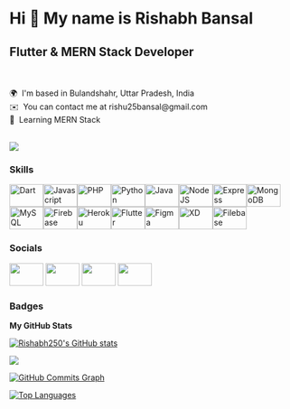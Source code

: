 <h1>Hi 👋 My name is Rishabh Bansal</h1>
<h2>Flutter & MERN Stack Developer</h2><br><br>
🌍  I'm based in Bulandshahr, Uttar Pradesh, India<br>
✉️  You can contact me at rishu25bansal@gmail.com<br> 
🧠  Learning MERN Stack<br><br>

<a href="https://www.github.com/Rishabh250" target="_blank" rel="noreferrer"><img
src="https://img.shields.io/github/followers/Rishabh250?logo=github&style=for-the-badge&color=0891b2&labelColor=1c1917" /></a>

### Skills
<p align="left"><a href="https://dart.dev/" target="_blank" rel="noreferrer"><img src="https://raw.githubusercontent.com/danielcranney/readme-generator/main/public/icons/skills/dart-colored.svg" width="60" height="40" alt="Dart" /><t></a><a href="https://developer.mozilla.org/en-US/docs/Web/JavaScript" target="_blank" rel="noreferrer"><img src="https://raw.githubusercontent.com/danielcranney/readme-generator/main/public/icons/skills/javascript-colored.svg" width="60" height="40" alt="Javascript" /></a><a href="https://www.php.net/" target="_blank" rel="noreferrer"><img src="https://raw.githubusercontent.com/danielcranney/readme-generator/main/public/icons/skills/php-colored.svg" width="60" height="40" alt="PHP" /></a><a href="https://www.python.org/" target="_blank" rel="noreferrer"><img src="https://raw.githubusercontent.com/danielcranney/readme-generator/main/public/icons/skills/python-colored.svg" width="60" height="40" alt="Python" /></a><a href="https://www.oracle.com/java/" target="_blank" rel="noreferrer"><img src="https://raw.githubusercontent.com/danielcranney/readme-generator/main/public/icons/skills/java-colored.svg" width="60" height="40" alt="Java" /></a><a href="https://nodejs.org/en/" target="_blank" rel="noreferrer"><img src="https://raw.githubusercontent.com/danielcranney/readme-generator/main/public/icons/skills/nodejs-colored.svg" width="60" height="40" alt="NodeJS" /></a><a href="https://expressjs.com/" target="_blank" rel="noreferrer"><img src="https://raw.githubusercontent.com/danielcranney/readme-generator/main/public/icons/skills/express-colored-dark.svg" width="60" height="40" alt="Express" /></a><a href="https://www.mongodb.com/" target="_blank" rel="noreferrer"><img src="https://raw.githubusercontent.com/danielcranney/readme-generator/main/public/icons/skills/mongodb-colored.svg" width="60" height="40" alt="MongoDB" /></a><a href="https://www.mysql.com/" target="_blank" rel="noreferrer"><img src="https://raw.githubusercontent.com/danielcranney/readme-generator/main/public/icons/skills/mysql-colored.svg" width="60" height="40" alt="MySQL" /></a><a href="https://firebase.google.com/" target="_blank" rel="noreferrer"><img src="https://raw.githubusercontent.com/danielcranney/readme-generator/main/public/icons/skills/firebase-colored.svg" width="60" height="40" alt="Firebase" /></a><a href="https://www.heroku.com/" target="_blank" rel="noreferrer"><img src="https://raw.githubusercontent.com/danielcranney/readme-generator/main/public/icons/skills/heroku-colored.svg" width="60" height="40" alt="Heroku" /></a><a href="https://flutter.dev/" target="_blank" rel="noreferrer"><img src="https://raw.githubusercontent.com/danielcranney/readme-generator/main/public/icons/skills/flutter-colored.svg" width="60" height="40" alt="Flutter" /></a><a href="https://www.figma.com/" target="_blank" rel="noreferrer"><img src="https://raw.githubusercontent.com/danielcranney/readme-generator/main/public/icons/skills/figma-colored.svg" width="60" height="40" alt="Figma" /></a><a href="https://www.adobe.com/uk/products/xd.html" target="_blank" rel="noreferrer"><img src="https://raw.githubusercontent.com/danielcranney/readme-generator/main/public/icons/skills/xd-colored-dark.svg" width="60" height="40" alt="XD" /></a><a href="https://filebase.com/" target="_blank" rel="noreferrer"><img src="https://raw.githubusercontent.com/danielcranney/readme-generator/main/public/icons/skills/filebase-colored.svg" width="60" height="40" alt="Filebase" /></a></p>

### Socials

<p align="left"> <a href="https://www.github.com/Rishabh250" target="_blank" rel="noreferrer"><img src="https://raw.githubusercontent.com/danielcranney/readme-generator/main/public/icons/socials/github-dark.svg" width="60" height="40" /></a> <a href="http://www.instagram.com/rishabh_bansal.rb/" target="_blank" rel="noreferrer"><img src="https://raw.githubusercontent.com/danielcranney/readme-generator/main/public/icons/socials/instagram.svg" width="60" height="40" /></a> <a href="https://www.linkedin.com/in/rishabh-bansal-5a08b496/" target="_blank" rel="noreferrer"><img src="https://raw.githubusercontent.com/danielcranney/readme-generator/main/public/icons/socials/linkedin.svg" width="60" height="40" /></a> <a href="http://www.medium.com/@rishu25bansal" target="_blank" rel="noreferrer"><img src="https://raw.githubusercontent.com/danielcranney/readme-generator/main/public/icons/socials/medium-dark.svg" width="60" height="40" /></a></p>

### Badges

<b>My GitHub Stats</b>

<a href="http://www.github.com/Rishabh250"><img src="https://github-readme-stats.vercel.app/api?username=Rishabh250&show_icons=true&hide=&count_private=true&title_color=0891b2&text_color=ffffff&icon_color=0891b2&bg_color=1c1917&hide_border=true&show_icons=true" alt="Rishabh250's GitHub stats" /></a>

<a href="http://www.github.com/Rishabh250"><img src="https://github-readme-streak-stats.herokuapp.com/?user=Rishabh250&stroke=ffffff&background=1c1917&ring=0891b2&fire=0891b2&currStreakNum=ffffff&currStreakLabel=0891b2&sideNums=ffffff&sideLabels=ffffff&dates=ffffff&hide_border=true" /></a>

<a href="http://www.github.com/Rishabh250"><img src="https://activity-graph.herokuapp.com/graph?username=Rishabh250&bg_color=1c1917&color=ffffff&line=0891b2&point=ffffff&area_color=1c1917&area=true&hide_border=true&custom_title=GitHub%20Commits%20Graph" alt="GitHub Commits Graph" /></a>

<a href="https://github.com/Rishabh250" align="left"><img src="https://github-readme-stats.vercel.app/api/top-langs/?username=Rishabh250&langs_count=10&title_color=0891b2&text_color=ffffff&icon_color=0891b2&bg_color=1c1917&hide_border=true&locale=en&custom_title=Top%20%Languages" alt="Top Languages" /></a>
